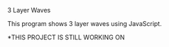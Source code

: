 3 Layer Waves

This program shows 3 layer waves using JavaScript.

*THIS PROJECT IS STILL WORKING ON
